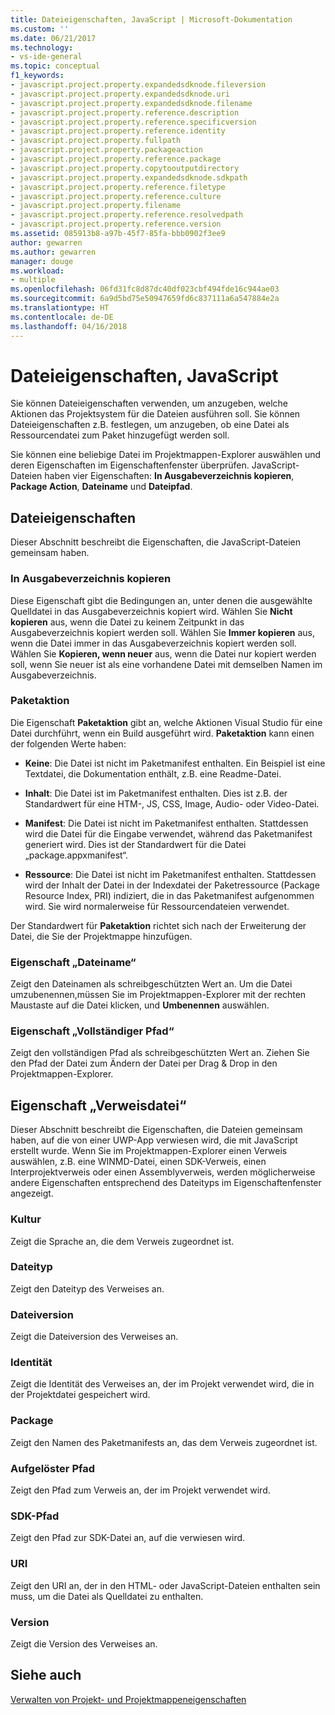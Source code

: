 ```yaml
---
title: Dateieigenschaften, JavaScript | Microsoft-Dokumentation
ms.custom: ''
ms.date: 06/21/2017
ms.technology:
- vs-ide-general
ms.topic: conceptual
f1_keywords:
- javascript.project.property.expandedsdknode.fileversion
- javascript.project.property.expandedsdknode.uri
- javascript.project.property.expandedsdknode.filename
- javascript.project.property.reference.description
- javascript.project.property.reference.specificversion
- javascript.project.property.reference.identity
- javascript.project.property.fullpath
- javascript.project.property.packageaction
- javascript.project.property.reference.package
- javascript.project.property.copytooutputdirectory
- javascript.project.property.expandedsdknode.sdkpath
- javascript.project.property.reference.filetype
- javascript.project.property.reference.culture
- javascript.project.property.filename
- javascript.project.property.reference.resolvedpath
- javascript.project.property.reference.version
ms.assetid: 085913b8-a97b-45f7-85fa-bbb0902f3ee9
author: gewarren
ms.author: gewarren
manager: douge
ms.workload:
- multiple
ms.openlocfilehash: 06fd31fc8d87dc40df023cbf494fde16c944ae03
ms.sourcegitcommit: 6a9d5bd75e50947659fd6c837111a6a547884e2a
ms.translationtype: HT
ms.contentlocale: de-DE
ms.lasthandoff: 04/16/2018
---
```

# <a name="file-properties-javascript"></a>Dateieigenschaften, JavaScript
Sie können Dateieigenschaften verwenden, um anzugeben, welche Aktionen das Projektsystem für die Dateien ausführen soll. Sie können Dateieigenschaften z.B. festlegen, um anzugeben, ob eine Datei als Ressourcendatei zum Paket hinzugefügt werden soll.  

 Sie können eine beliebige Datei im Projektmappen-Explorer auswählen und deren Eigenschaften im Eigenschaftenfenster überprüfen. JavaScript-Dateien haben vier Eigenschaften: **In Ausgabeverzeichnis kopieren**, **Package Action**, **Dateiname** und **Dateipfad**.  

## <a name="file-properties"></a>Dateieigenschaften  
 Dieser Abschnitt beschreibt die Eigenschaften, die JavaScript-Dateien gemeinsam haben.  

### <a name="copy-to-output-directory-property"></a>In Ausgabeverzeichnis kopieren  
 Diese Eigenschaft gibt die Bedingungen an, unter denen die ausgewählte Quelldatei in das Ausgabeverzeichnis kopiert wird. Wählen Sie **Nicht kopieren** aus, wenn die Datei zu keinem Zeitpunkt in das Ausgabeverzeichnis kopiert werden soll. Wählen Sie **Immer kopieren** aus, wenn die Datei immer in das Ausgabeverzeichnis kopiert werden soll. Wählen Sie **Kopieren, wenn neuer** aus, wenn die Datei nur kopiert werden soll, wenn Sie neuer ist als eine vorhandene Datei mit demselben Namen im Ausgabeverzeichnis.  

### <a name="package-action"></a>Paketaktion  
 Die Eigenschaft **Paketaktion** gibt an, welche Aktionen Visual Studio für eine Datei durchführt, wenn ein Build ausgeführt wird. **Paketaktion** kann einen der folgenden Werte haben:  

-   **Keine**: Die Datei ist nicht im Paketmanifest enthalten. Ein Beispiel ist eine Textdatei, die Dokumentation enthält, z.B. eine Readme-Datei.  

-   **Inhalt**: Die Datei ist im Paketmanifest enthalten. Dies ist z.B. der Standardwert für eine HTM-, JS, CSS, Image, Audio- oder Video-Datei.  

-   **Manifest**: Die Datei ist nicht im Paketmanifest enthalten. Stattdessen wird die Datei für die Eingabe verwendet, während das Paketmanifest generiert wird. Dies ist der Standardwert für die Datei „package.appxmanifest“.  

-   **Ressource**: Die Datei ist nicht im Paketmanifest enthalten. Stattdessen wird der Inhalt der Datei in der Indexdatei der Paketressource (Package Resource Index, PRI) indiziert, die in das Paketmanifest aufgenommen wird. Sie wird normalerweise für Ressourcendateien verwendet.  

Der Standardwert für **Paketaktion** richtet sich nach der Erweiterung der Datei, die Sie der Projektmappe hinzufügen.  

### <a name="file-name-property"></a>Eigenschaft „Dateiname“  
 Zeigt den Dateinamen als schreibgeschützten Wert an. Um die Datei umzubenennen,müssen Sie im Projektmappen-Explorer mit der rechten Maustaste auf die Datei klicken, und **Umbenennen** auswählen.  

### <a name="full-path-property"></a>Eigenschaft „Vollständiger Pfad“  
 Zeigt den vollständigen Pfad als schreibgeschützten Wert an. Ziehen Sie den Pfad der Datei zum Ändern der Datei per Drag & Drop in den Projektmappen-Explorer.  

## <a name="reference-file-properties"></a>Eigenschaft „Verweisdatei“  
 Dieser Abschnitt beschreibt die Eigenschaften, die Dateien gemeinsam haben, auf die von einer UWP-App verwiesen wird, die mit JavaScript erstellt wurde. Wenn Sie im Projektmappen-Explorer einen Verweis auswählen, z.B. eine WINMD-Datei, einen SDK-Verweis, einen Interprojektverweis oder einen Assemblyverweis, werden möglicherweise andere Eigenschaften entsprechend des Dateityps im Eigenschaftenfenster angezeigt.  

### <a name="culture"></a>Kultur  
 Zeigt die Sprache an, die dem Verweis zugeordnet ist.  

### <a name="file-type"></a>Dateityp  
 Zeigt den Dateityp des Verweises an.  

### <a name="file-version"></a>Dateiversion  
 Zeigt die Dateiversion des Verweises an.  

### <a name="identity"></a>Identität  
 Zeigt die Identität des Verweises an, der im Projekt verwendet wird, die in der Projektdatei gespeichert wird.  

### <a name="package"></a>Package  
 Zeigt den Namen des Paketmanifests an, das dem Verweis zugeordnet ist.  

### <a name="resolved-path"></a>Aufgelöster Pfad  
 Zeigt den Pfad zum Verweis an, der im Projekt verwendet wird.  

### <a name="sdk-path"></a>SDK-Pfad  
 Zeigt den Pfad zur SDK-Datei an, auf die verwiesen wird.  

### <a name="uri"></a>URI  
 Zeigt den URI an, der in den HTML- oder JavaScript-Dateien enthalten sein muss, um die Datei als Quelldatei zu enthalten.  

### <a name="version"></a>Version  
 Zeigt die Version des Verweises an.  

## <a name="see-also"></a>Siehe auch  
 [Verwalten von Projekt- und Projektmappeneigenschaften](../../ide/managing-project-and-solution-properties.md)
